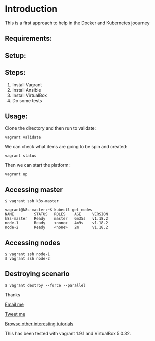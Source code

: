 # Introduction

This is a first approach to help in the Docker and Kubernetes joourney 

##  Requirements:

## Setup:

## Steps:



1. Install Vagrant
2. Install Ansible
3. Install VirtualBox
4. Do some tests



## Usage:

Clone the directory and then run to validate:

```
vagrant validate
```
We can check what items are going to be spin and created:
```
vagrant status
```
Then we can start the platform:
```
vagrant up
```


## Accessing master
```
$ vagrant ssh k8s-master

vagrant@k8s-master:~$ kubectl get nodes
NAME         STATUS   ROLES    AGE     VERSION
k8s-master   Ready    master   6m35s   v1.18.2
node-1       Ready    <none>   4m9s    v1.18.2
node-2       Ready    <none>   2m      v1.18.2
```
## Accessing nodes
```
$ vagrant ssh node-1
$ vagrant ssh node-2
```

## Destroying scenario
```
$ vagrant destroy --force --parallel
```


Thanks

[Email me](perezpardojc@gmail.com)

[Tweet me](https://twitter.com/perezpardojc)

[Browse other interesting tutorials](https://github.com/yoplait)



This has been tested with vagrant 1.9.1 and VirtualBox 5.0.32. 

